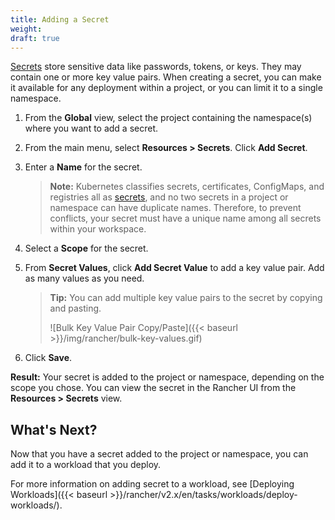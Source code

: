 ```yaml
---
title: Adding a Secret
weight: 
draft: true
---
```


[Secrets](https://kubernetes.io/docs/concepts/configuration/secret/#overview-of-secrets) store sensitive data like passwords, tokens, or keys. They may contain one or more key value pairs.
When creating a secret, you can make it available for any deployment within a project, or you can limit it to a single namespace.

1. From the **Global** view, select the project containing the namespace(s) where you want to add a secret.

1. From the main menu, select **Resources > Secrets**. Click **Add Secret**.

1. Enter a **Name** for the secret.

    >**Note:** Kubernetes classifies secrets, certificates, ConfigMaps, and registries all as [secrets](https://kubernetes.io/docs/concepts/configuration/secret/), and no two secrets in a project or namespace can have duplicate names. Therefore, to prevent conflicts, your secret must have a unique name among all secrets within your workspace.

1. Select a **Scope** for the secret.

1. From **Secret Values**, click **Add Secret Value** to add a key value pair. Add as many values as you need.

	>**Tip:** You can add multiple key value pairs to the secret by copying and pasting.
	>
	> ![Bulk Key Value Pair Copy/Paste]({{< baseurl >}}/img/rancher/bulk-key-values.gif)

1. Click **Save**.
	

**Result:** Your secret is added to the project or namespace, depending on the scope you chose. You can view the secret in the Rancher UI from the **Resources > Secrets** view.

## What's Next?

Now that you have a secret added to the project or namespace, you can add it to a workload that you deploy.

For more information on adding secret to a workload, see [Deploying Workloads]({{< baseurl >}}/rancher/v2.x/en/tasks/workloads/deploy-workloads/).
